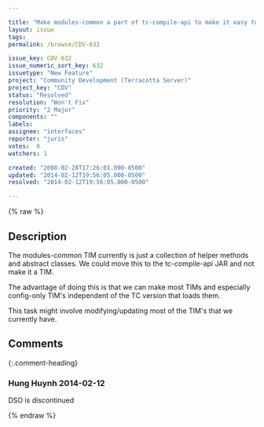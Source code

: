 ```yaml
---

title: "Make modules-common a part of tc-compile-api to make it easy to decouple most TIM's from TC version"
layout: issue
tags: 
permalink: /browse/CDV-632

issue_key: CDV-632
issue_numeric_sort_key: 632
issuetype: "New Feature"
project: "Community Development (Terracotta Server)"
project_key: "CDV"
status: "Resolved"
resolution: "Won't Fix"
priority: "2 Major"
components: ""
labels: 
assignee: "interfaces"
reporter: "juris"
votes:  0
watchers: 1

created: "2008-02-28T17:26:01.000-0500"
updated: "2014-02-12T19:56:05.000-0500"
resolved: "2014-02-12T19:56:05.000-0500"

---
```




{% raw %}



## Description

<div markdown="1" class="description">

The modules-common TIM currently is just a collection of helper methods and abstract classes. We could move this to the tc-compile-api JAR and not make it a TIM.

The advantage of doing this is that we can make most TIMs and especially config-only TIM's independent of the TC version that loads them.

This task might involve modifying/updating most of the TIM's that we currently have.

</div>

## Comments


{:.comment-heading}
### **Hung Huynh** <span class="date">2014-02-12</span>

<div markdown="1" class="comment">

DSO is discontinued

</div>



{% endraw %}
